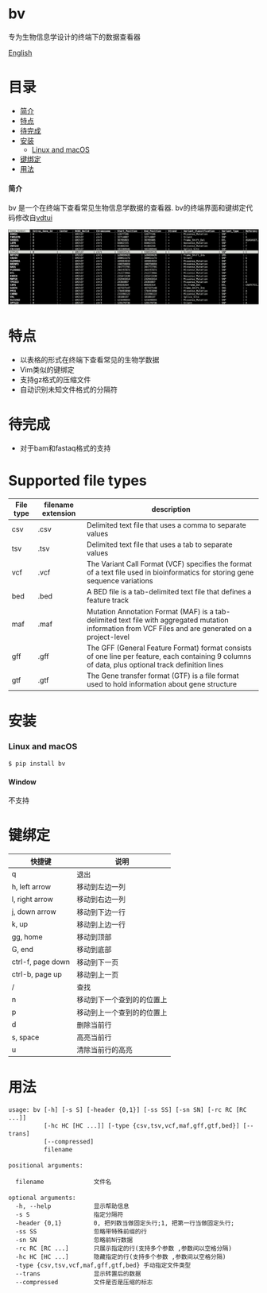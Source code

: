 # bv
专为生物信息学设计的终端下的数据查看器

[English](README.md)
# 目录

- [简介](#简介)
- [特点](#特点)
- [待完成](#待完成)
- [安装](#安装)
  - [Linux and macOS](#Linux-and-macOS)
- [键绑定](#键绑定)
- [用法](#用法)

#### 简介

bv 是一个在终端下查看常见生物信息学数据的查看器. bv的终端界面和键绑定代码修改自[vdtui](https://github.com/saulpw/visidata/blob/stable/visidata/vdtui.py)

 ![Screenshot](screenshots/example.png)



# 特点

- 以表格的形式在终端下查看常见的生物学数据
- Vim类似的键绑定
- 支持gz格式的压缩文件
- 自动识别未知文件格式的分隔符

# 待完成

- 对于bam和fastaq格式的支持


# Supported file types

| File type | filename extension | description                                                  |
| --------- | ------------------ | ------------------------------------------------------------ |
| csv       | .csv               | Delimited text file that uses a comma to separate values     |
| tsv       | .tsv               | Delimited text file that uses a tab to separate values       |
| vcf       | .vcf               | The Variant Call Format (VCF) specifies the format of a text file used in bioinformatics for storing gene sequence variations |
| bed       | .bed               | A BED file  is a tab-delimited text file that defines a feature track |
| maf       | .maf               | Mutation Annotation Format (MAF) is a tab-delimited text file with aggregated mutation information from VCF Files and are generated on a project-level |
| gff       | .gff               | The GFF (General Feature Format) format consists of one line per feature, each containing 9 columns of data, plus optional track definition lines |
| gtf       | .gtf               | The Gene transfer format (GTF) is a file format used to hold information about gene structure |


# 安装


### Linux and macOS
```bash
$ pip install bv
```

#### Window
不支持

# 键绑定
| 快捷键             | 说明                                                 |
| ----------------- | ----------------------------------------------------------- |
| q                 | 退出                                                       |
| h, left arrow     | 移动到左边一列                           |
| l, right arrow    | 移动到右边一列                          |
| j, down arrow     | 移动到下边一行                                |
| k, up             | 移动到上边一行                                  |
| gg, home          | 移动到顶部                                             |
| G, end            | 移动到底部                                          |
| ctrl-f, page down | 移动到下一页                                    |
| ctrl-b, page up   | 移动到上一页                                         |
| /                 | 查找                                               |
| n                 | 移动到下一个查到的的位置上     |
| p                 | 移动到上一个查到的的位置上    |
| d                 | 删除当前行                                          |
| s, space          | 高亮当前行                                       |
| u                 | 清除当前行的高亮 

# 用法

```console
usage: bv [-h] [-s S] [-header {0,1}] [-ss SS] [-sn SN] [-rc RC [RC ...]]
          [-hc HC [HC ...]] [-type {csv,tsv,vcf,maf,gff,gtf,bed}] [--trans]
          [--compressed]
          filename

positional arguments:

  filename              文件名

optional arguments:
  -h, --help            显示帮助信息
  -s S                  指定分隔符
  -header {0,1}         0, 把列数当做固定头行;1, 把第一行当做固定头行;
  -ss SS                忽略带特殊前缀的行
  -sn SN                忽略前N行数据
  -rc RC [RC ...]       只展示指定的行(支持多个参数 ,参数间以空格分隔)
  -hc HC [HC ...]       隐藏指定的行(支持多个参数 ,参数间以空格分隔)
  -type {csv,tsv,vcf,maf,gff,gtf,bed} 手动指定文件类型
  --trans               显示转置后的数据
  --compressed          文件是否是压缩的标志
```